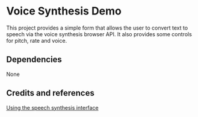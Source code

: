 # Voice Synthesis Demo

This project provides a simple form that allows the user to convert text to 
speech via the voice synthesis browser API. It also provides some controls for pitch, rate and voice.

## Dependencies
None

## Credits and references

[Using the speech synthesis interface](https://manu.ninja/using-the-speech-synthesis-interface-of-the-web-speech-api/)
